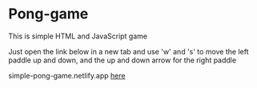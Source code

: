 # Pong-game
This is simple HTML and JavaScript game

Just open the link below in a new tab and use 'w' and 's' to move the left paddle up and down, and the up and down arrow for the right paddle

simple-pong-game.netlify.app
[here](https://www.simple-pong-game.netlify.app/)

